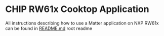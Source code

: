 # CHIP RW61x Cooktop Application

All instructions describing how to use a Matter application on NXP RW61x can be found in [README.md](../../../../all-clusters-app/nxp/rt/rw61x/README.md) root readme
